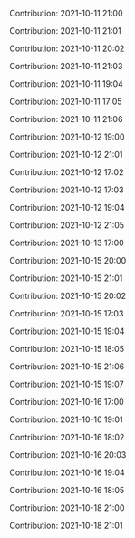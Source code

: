 Contribution: 2021-10-11 21:00

Contribution: 2021-10-11 21:01

Contribution: 2021-10-11 20:02

Contribution: 2021-10-11 21:03

Contribution: 2021-10-11 19:04

Contribution: 2021-10-11 17:05

Contribution: 2021-10-11 21:06

Contribution: 2021-10-12 19:00

Contribution: 2021-10-12 21:01

Contribution: 2021-10-12 17:02

Contribution: 2021-10-12 17:03

Contribution: 2021-10-12 19:04

Contribution: 2021-10-12 21:05

Contribution: 2021-10-13 17:00

Contribution: 2021-10-15 20:00

Contribution: 2021-10-15 21:01

Contribution: 2021-10-15 20:02

Contribution: 2021-10-15 17:03

Contribution: 2021-10-15 19:04

Contribution: 2021-10-15 18:05

Contribution: 2021-10-15 21:06

Contribution: 2021-10-15 19:07

Contribution: 2021-10-16 17:00

Contribution: 2021-10-16 19:01

Contribution: 2021-10-16 18:02

Contribution: 2021-10-16 20:03

Contribution: 2021-10-16 19:04

Contribution: 2021-10-16 18:05

Contribution: 2021-10-18 21:00

Contribution: 2021-10-18 21:01

